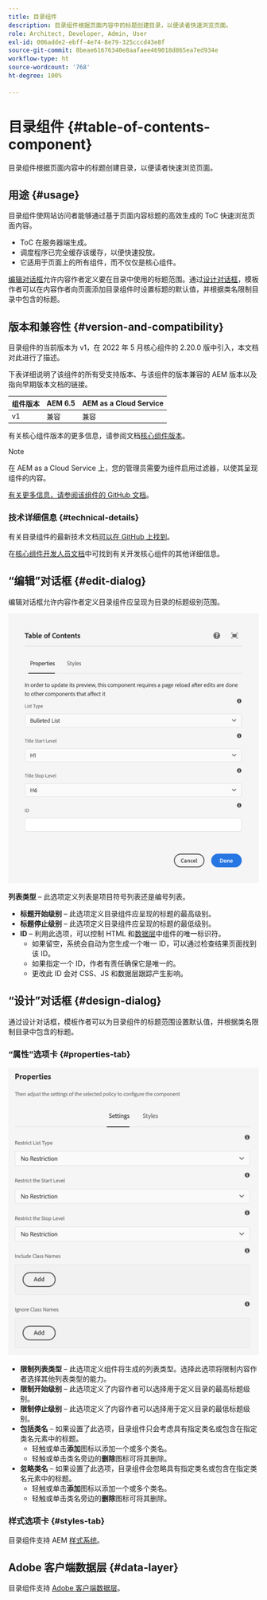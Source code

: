 ```yaml
---
title: 目录组件
description: 目录组件根据页面内容中的标题创建目录，以便读者快速浏览页面。
role: Architect, Developer, Admin, User
exl-id: 006adde2-ebff-4e74-8e79-325cccd43e8f
source-git-commit: 8beae61676340e8aafaee469018d865ea7ed934e
workflow-type: ht
source-wordcount: '768'
ht-degree: 100%

---
```


# 目录组件 {#table-of-contents-component}

目录组件根据页面内容中的标题创建目录，以便读者快速浏览页面。

## 用途 {#usage}

目录组件使网站访问者能够通过基于页面内容标题的高效生成的 ToC 快速浏览页面内容。

* ToC 在服务器端生成。
* 调度程序已完全缓存该缓存，以便快速投放。
* 它适用于页面上的所有组件，而不仅仅是核心组件。

[编辑对话框](#edit-dialog)允许内容作者定义要在目录中使用的标题范围。通过[设计对话框](#design-dialog)，模板作者可以在内容作者向页面添加目录组件时设置标题的默认值，并根据类名限制目录中包含的标题。

## 版本和兼容性 {#version-and-compatibility}

目录组件的当前版本为 v1，在 2022 年 5 月核心组件的 2.20.0 版中引入，本文档对此进行了描述。

下表详细说明了该组件的所有受支持版本、与该组件的版本兼容的 AEM 版本以及指向早期版本文档的链接。

| 组件版本 | AEM 6.5 | AEM as a Cloud Service |
|---|---|---|
| v1 | 兼容 | 兼容 |

有关核心组件版本的更多信息，请参阅文档[核心组件版本](/help/versions.md)。

>[!NOTE]
>
>在 AEM as a Cloud Service 上，您的管理员需要为组件启用过滤器，以使其呈现组件的内容。
>
>[有关更多信息，请参阅该组件的 GitHub 文档](https://adobe.com/go/aem_cmp_tech_tableofcontents_v1_cn)。

### 技术详细信息 {#technical-details}

有关目录组件的最新技术文档[可以在 GitHub 上找到](https://adobe.com/go/aem_cmp_tech_tableofcontents_v1_cn)。

在[核心组件开发人员文档](/help/developing/overview.md)中可找到有关开发核心组件的其他详细信息。

## “编辑”对话框 {#edit-dialog}

编辑对话框允许内容作者定义目录组件应呈现为目录的标题级别范围。

![目录组件的编辑对话框](/help/assets/tableofcontents-edit.png)

**列表类型** – 此选项定义列表是项目符号列表还是编号列表。
* **标题开始级别** – 此选项定义目录组件应呈现的标题的最高级别。
* **标题停止级别** – 此选项定义目录组件应呈现的标题的最低级别。
* **ID** – 利用此选项，可以控制 HTML 和[数据层](/help/developing/data-layer/overview.md)中组件的唯一标识符。
   * 如果留空，系统会自动为您生成一个唯一 ID，可以通过检查结果页面找到该 ID。
   * 如果指定一个 ID，作者有责任确保它是唯一的。
   * 更改此 ID 会对 CSS、JS 和数据层跟踪产生影响。

## “设计”对话框 {#design-dialog}

通过设计对话框，模板作者可以为目录组件的标题范围设置默认值，并根据类名限制目录中包含的标题。

### “属性”选项卡 {#properties-tab}

![快速搜索组件的“设计”对话框](/help/assets/tableofcontents-design.png)

* **限制列表类型** – 此选项定义组件将生成的列表类型。选择此选项将限制内容作者选择其他列表类型的能力。
* **限制开始级别** – 此选项定义了内容作者可以选择用于定义目录的最高标题级别。
* **限制停止级别** – 此选项定义了内容作者可以选择用于定义目录的最低标题级别。
* **包括类名** – 如果设置了此选项，目录组件只会考虑具有指定类名或包含在指定类名元素中的标题。
   * 轻触或单击&#x200B;**添加**&#x200B;图标以添加一个或多个类名。
   * 轻触或单击类名旁边的&#x200B;**删除**&#x200B;图标可将其删除。
* **忽略类名** – 如果设置了此选项，目录组件会忽略具有指定类名或包含在指定类名元素中的标题。
   * 轻触或单击&#x200B;**添加**&#x200B;图标以添加一个或多个类名。
   * 轻触或单击类名旁边的&#x200B;**删除**&#x200B;图标可将其删除。

### 样式选项卡 {#styles-tab}

目录组件支持 AEM [样式系统](/help/get-started/authoring.md#component-styling)。

## Adobe 客户端数据层 {#data-layer}

目录组件支持 [Adobe 客户端数据层](/help/developing/data-layer/overview.md)。
